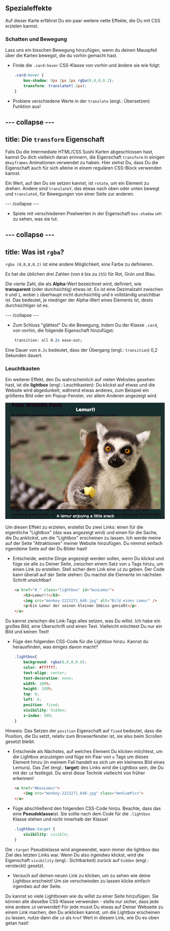 ## Spezialeffekte

Auf dieser Karte erfährst Du ein paar weitere nette Effekte, die Du mit CSS erzielen kannst.

### Schatten und Bewegung

Lass uns ein bisschen Bewegung hinzufügen, wenn du deinen Mauspfeil über die Karten bewegst, die du vorhin gemacht hast.

+ Finde die `.card:hover` CSS-Klasse von vorhin und ändere sie wie folgt:

```css
    .card:hover {
        box-shadow: 0px 2px 2px rgba(0,0,0,0.2); 
        transform: translateY(-2px);
    }
```

+ Probiere verschiedene Werte in der `translate` (engl.: Übersetzen) Funktion aus!

## \--- collapse \---

## title: Die `transform` Eigenschaft

Falls Du die Intermediate HTML/CSS Sushi Karten abgeschlossen hast, kannst Du dich vielleich daran erinnern, die Eigenschaft `transform` in einigen `@keyframes` Animationen verwendet zu haben. Hier siehst Du, dass Du die Eigenschaft auch für sich alleine in einem regulären CSS-Block verwenden kannst.

Ein Wert, auf den Du sie setzen kannst, ist `rotate`, um ein Element zu drehen. Andere sind `translateY`, das etwas nach oben oder unten bewegt und `translateX`, für Bewegungen von einer Seite zur anderen.

\--- /collapse \---

+ Spiele mit verschiedenen Pixelwerten in der Eigenschaft `box-shadow` um zu sehen, was sie tut. 

## \--- collapse \---

## title: Was ist `rgba`?

`rgba (0,0,0,0.2)` ist eine andere Möglichkeit, eine Farbe zu definieren.

Es hat die üblichen drei Zahlen (von `0` bis zu `255`) für Rot, Grün und Blau.

Die vierte Zahl, die als **Alpha**-Wert bezeichnet wird, definiert, wie **transparent** (oder durchsichtig) etwas ist. Es ist eine Dezimalzahl zwischen `0` und `1`, wobei `1` überhaupt nicht durchsichtig und `0` vollständig unsichtbar ist. Das bedeutet, je niedriger der Alpha-Wert eines Elements ist, desto durchsichtiger ist es.

\--- /collapse \---

+ Zum Schluss "glättest" Du die Bewegung, indem Du der Klasse `.card`, von vorhin, die folgende Eigenschaft hinzufügst: 

```css
    transition: all 0.2s ease-out;
```

Eine Dauer von `0.2s` bedeutet, dass der Übergang (engl.: `transition`) 0,2 Sekunden dauert.

### Leuchtkasten

Ein weiterer Effekt, den Du wahrscheinlich auf vielen Websites gesehen hast, ist die **lightbox** (engl.: Leuchtkasten): Du klickst auf etwas und die Website wird abgedunkelt, während etwas anderes, zum Beispiel ein größeres Bild oder ein Popup-Fenster, vor allem Anderen angezeigt wird.

![Lightbox Effekt in Aktion](images/lightboxLemur.png)

Um diesen Effekt zu erzielen, erstellst Du zwei Links: einen für die eigentliche "Lightbox" (das was angezeigt wird) und einen für die Sache, die Du anklickst, um die "Lightbox" erscheinen zu lassen. Ich werde meine auf der Seite "Attraktionen" meiner Website hinzufügen. Du nimmst einfach irgendeine Seite auf der Du Bilder hast!

+ Entscheide, welche Dinge angezeigt werden sollen, wenn Du klickst und füge sie alle zu Deiner Seite, zwischen einem Satz von `a` Tags hinzu, um einen Link zu erstellen. Stell sicher dem Link eine `id` zu geben. Der Code kann überall auf der Seite stehen: Du machst die Elemente im nächsten Schritt unsichtbar!

```html
    <a href="#_" class="lightbox" id="boxLemur">
        <h3>Lemur!!</h3>
        <img src="monkey-2223271_640.jpg" alt="Bild eines Lemur" />
        <p>Ein Lemur der seinen kleinen Imbiss genießt</p>
    </a>
```

Du kannst zwischen die Link-Tags alles setzen, was Du willst. Ich habe ein großes Bild, eine Überschrift und einen Text. Vielleicht möchtest Du nur ein Bild und keinen Text!

+ Füge den folgenden CSS-Code für die Lightbox hinzu. Kannst du herausfinden, was einiges davon macht?

```css
    .lightbox{
        background: rgba(0,0,0,0.8);
        color: #ffffff;
        text-align: center;
        text-decoration: none;
        width: 100%;
        height: 100%;
        top: 0;
        left: 0;
        position: fixed;
        visibility: hidden;
        z-index: 999;
    }
```

Hinweis: Das Setzen der `position` Eigenschaft auf `fixed` bedeutet, dass die Position, die Du setzt, relativ zum Browserfenster ist, sie also beim Scrollen gesetzt bleibt.

+ Entscheide als Nächstes, auf welches Element Du klicken möchtest, um die Lightbox anzuzeigen und füge ein Paar von `a` Tags um dieses Element hinzu (in meinem Fall handelt es sich um ein kleineres Bild eines Lemurs). Das Ziel (engl.: **target**) des Links wird die Lightbox sein, die Du mit der `id` festlegst. Du wirst diese Technik vielleicht von früher erkennen!

```html
    <a href="#boxLemur">
        <img src="monkey-2223271_640.jpg" class="mediumPics">
    </a>
```

+ Füge abschließend den folgenden CSS-Code hinzu. Beachte, dass das eine **Pseudoklasse**ist. Sie sollte nach dem Code für die `.lightbox` Klasse stehen und nicht innerhalb der Klasse!

```css
    .lightbox:target {
        visibility: visible;
    }
```

Die `:target` Pseudoklasse wird angewendet, wann immer die lightbox das Ziel des letzten Links war. Wenn Du also irgendwo klickst, wird die Eigenschaft `visibility` (engl.: Sichtbarkeit) zurück auf `hidden` (engl.: versteckt) gesetzt.

+ Versuch auf deinen neuen Link zu klicken, um zu sehen wie deine Lightbox erscheint! Um sie verschwinden zu lassen klicke einfach irgendwo auf der Seite.

Du kannst so viele Lightboxen wie du willst zu einer Seite hinzufügen. Sie können alle dieselbe CSS-Klasse verwenden - stelle nur sicher, dass jede eine andere `id` verwendet! Für jede musst Du etwas auf Deiner Webseite zu einem Link machen, den Du anklicken kannst, um die Lightbox erscheinen zu lassen, nutze dann die `id` als `href` Wert in diesem Link, wie Du es oben getan hast!